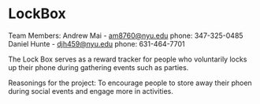 # LockBox


Team  Members: 
Andrew Mai - am8760@nyu.edu  phone: 347-325-0485
Daniel Hunte - djh459@nyu.edu phone: 631-464-7701

The Lock Box serves as a reward tracker for people who voluntarily locks up their phone during gathering events such as parties. 

Reasonings for the project: 
To encourage people to store away their phoen during social events and engage more in activities. 
